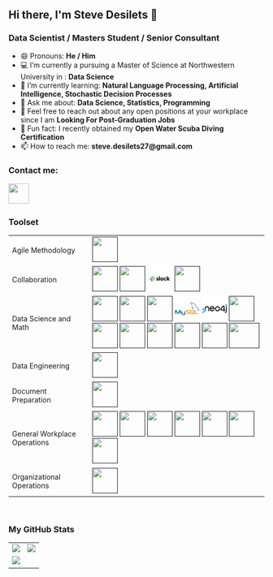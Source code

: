 ## Hi there, I'm Steve Desilets 👋

### Data Scientist / Masters Student / Senior Consultant

- 😄 Pronouns: __He / Him__
- 💻 I’m currently a pursuing a Master of Science at Northwestern University in : __Data Science__
- 📕 I’m currently learning: __Natural Language Processing, Artificial Intelligence, Stochastic Decision Processes__
- 💬 Ask me about: __Data Science, Statistics, Programming__
- 🏢 Feel free to reach out about any open positions at your workplace since I am __Looking For Post-Graduation Jobs__
- 🐠 Fun fact: I recently obtained my __Open Water Scuba Diving Certification__
- 📫 How to reach me: __steve.desilets27@gmail.com__

### Contact me:

<a href="https://www.linkedin.com/in/steve-desilets-424823a3/"><img src="https://www.vectorlogo.zone/logos/linkedin/linkedin-icon.svg" width="40" height="40"/></a>

### Toolset

<table>
    <tr>
        <td>Agile Methodology</td>
        <td>
            <a href=""><img src="https://www.isteksolutions.com/au/wp-content/uploads/2017/08/scaled-agile-sq-logo.png" width="50" height="50"/></a>  
        </td>
    </tr>
    <tr>
        <td>Collaboration</td>
        <td>
            <a href=""><img src="https://www.vectorlogo.zone/logos/discordapp/discordapp-ar21.svg" width="50" height="50"/></a>
            <a href=""><img src="https://www.vectorlogo.zone/logos/github/github-ar21.svg" width="50" height="50"/></a>
            <a href=""><img src="https://github.com/devicons/devicon/blob/v2.13.0/icons/slack/slack-original-wordmark.svg" width="50" height="50"/></a>      
            <a href=""><img src="https://upload.wikimedia.org/wikipedia/commons/c/c9/Microsoft_Office_Teams_%282018%E2%80%93present%29.svg" width="50" height="50"/></a>     
        </td>
    </tr>
    <tr>
        <td>Data Science and Math</td>
        <td>
            <a href=""><img src="https://www.vectorlogo.zone/logos/elastic/elastic-ar21.svg" width="50" height="50"/></a>   
            <a href=""><img src="https://mb.cision.com/Public/9602/2082588/92474d4054bf3d17_800x800ar.png" width="50" height="50"/></a>   
            <a href=""><img src="https://upload.wikimedia.org/wikipedia/commons/3/30/Maple_2015_logo.svg" width="50" height="50"/></a>
            <a href=""><img src="https://github.com/devicons/devicon/blob/v2.13.0/icons/mysql/mysql-original-wordmark.svg" width="50" height="50"/></a>
            <a href=""><img src="https://github.com/devicons/devicon/blob/v2.13.0/icons/neo4j/neo4j-original-wordmark.svg" width="50" height="50"/></a>
            <a href=""><img src="https://www.vectorlogo.zone/logos/postgresql/postgresql-vertical.svg" width="50" height="50"/></a>   
            <a href=""><img src="https://www.vectorlogo.zone/logos/python/python-vertical.svg" width="50" height="50"/></a>
            <a href=""><img src="https://www.vectorlogo.zone/logos/r-project/r-project-icon.svg" width="50" height="50"/></a>   
            <a href=""><img src="https://www.vectorlogo.zone/logos/sas/sas-ar21.svg" width="50" height="50"/></a> 
            <a href=""><img src="https://upload.wikimedia.org/wikipedia/commons/3/38/SQLite370.svg" width="50" height="50"/></a> 
            <a href=""><img src="https://upload.wikimedia.org/wikipedia/commons/5/5c/Stata_Logo.svg" width="50" height="50"/></a>         
            <a href=""><img src="https://upload.wikimedia.org/wikipedia/commons/4/4b/Tableau_Logo.png" width="60" height="50"/></a>      
        </td>
    </tr>
    <tr>
        <td>Data Engineering</td>
        <td>
            <a href=""><img src="https://www.vectorlogo.zone/logos/golang/golang-official.svg" width="50" height="50"/></a>        
        </td>
    </tr>
    <tr>
        <td>Document Preparation</td>
        <td>
            <a href=""><img src="https://upload.wikimedia.org/wikipedia/commons/9/92/LaTeX_logo.svg" width="50" height="50"/></a>
        </td>
    </tr>
    <tr>
        <td>General Workplace Operations</td>
        <td>
            <a href=""><img src="https://www.vectorlogo.zone/logos/adobe_acrobat/adobe_acrobat-ar21.svg" width="50" height="50"/></a>
            <a href=""><img src="https://upload.wikimedia.org/wikipedia/commons/3/34/Microsoft_Office_Excel_%282019%E2%80%93present%29.svg" width="50" height="50"/></a>
            <a href=""><img src="https://upload.wikimedia.org/wikipedia/commons/1/10/Microsoft_Office_OneNote_%282019%E2%80%93present%29.svg" width="50" height="50"/></a>
            <a href=""><img src="https://upload.wikimedia.org/wikipedia/commons/d/df/Microsoft_Office_Outlook_%282018%E2%80%93present%29.svg" width="50" height="50"/></a>
            <a href=""><img src="https://upload.wikimedia.org/wikipedia/commons/0/0d/Microsoft_Office_PowerPoint_%282019%E2%80%93present%29.svg" width="50" height="50"/></a>
            <a href=""><img src="https://upload.wikimedia.org/wikipedia/commons/6/64/Microsoft_Office_Visio_%282019%29.svg" width="50" height="50"/></a>
            <a href=""><img src="https://upload.wikimedia.org/wikipedia/commons/f/fd/Microsoft_Office_Word_%282019%E2%80%93present%29.svg" width="50" height="50"/></a>   
        </td>
    </tr>
    <tr>
        <td>Organizational Operations</td>
        <td>
            <a href=""><img src="https://www.vectorlogo.zone/logos/servicenow/servicenow-ar21.svg" width="50" height="50"/></a>        
        </td>
    </tr>

</table>

<br/>

### My GitHub Stats

<table>
    <tr>
        <td>
            <img src="https://github-profile-trophy.vercel.app/?username=Steve-Desilets&row=3&column=4&no-bg=true"/>
        </td>
        <td>
            <img src="https://github-readme-streak-stats.herokuapp.com/?user=Steve-Desilets"/>
        </td> 
    </tr>
    <tr>
        <td>
            <img src="https://github-readme-stats.vercel.app/api?username=Steve-Desilets&count_private=true&show_icons=true&theme=tokyonight"/>
        </td>
    </tr>
</table>



<!--
**Steve-Desilets/Steve-Desilets** is a ✨ _special_ ✨ repository because its `README.md` (this file) appears on your GitHub profile.

Here are some ideas to get you started:

- 🔭 I’m currently working on ...
- 🌱 I’m currently learning ...
- 👯 I’m looking to collaborate on ...
- 🤔 I’m looking for help with ...
- 💬 Ask me about ...
- 📫 How to reach me: ...
- 😄 Pronouns: ...
- ⚡ Fun fact: ...
-->
